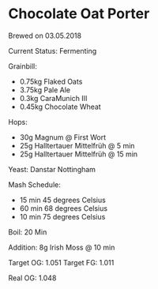 # Chocolate Oat Porter
Brewed on 03.05.2018

Current Status: Fermenting 

Grainbill:
- 0.75kg Flaked Oats
- 3.75kg Pale Ale
- 0.3kg CaraMunich III
- 0.45kg Chocolate Wheat

Hops: 
- 30g Magnum @ First Wort
- 25g Halltertauer Mittelfrüh @ 5 min
- 25g Halltertauer Mittelfrüh @ 15 min

Yeast: Danstar Nottingham

Mash Schedule: 

- 15 min 45 degrees Celsius 
- 60 min 68 degrees Celsius
- 10 min 75 degrees Celsius

Boil: 20 Min

Addition: 8g Irish Moss @ 10 min

Target OG: 1.051
Target FG: 1.011

Real OG: 1.048

